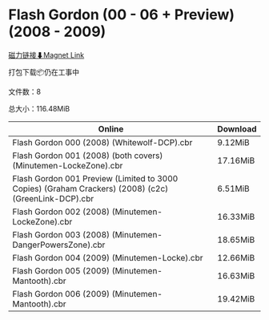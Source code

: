 # Flash Gordon (00 - 06 + Preview) (2008 - 2009)

[磁力链接⬇Magnet Link](magnet:?xt=urn:btih:6fbc9d737912f0238ee56307a6ac36c157dc0a45&dn=Flash%20Gordon%20%2800%20-%2006%20%2B%20Preview%29%20%282008%20-%202009%29)

打包下载📦仍在工事中

文件数：8

总大小：116.48MiB

Online | Download
--- | ---
Flash Gordon 000 (2008) (Whitewolf-DCP).cbr | 9.12MiB
Flash Gordon 001 (2008) (both covers) (Minutemen-LockeZone).cbr | 17.16MiB
Flash Gordon 001 Preview (Limited to 3000 Copies) (Graham Crackers) (2008) (c2c) (GreenLink-DCP).cbr | 6.51MiB
Flash Gordon 002 (2008) (Minutemen-LockeZone).cbr | 16.33MiB
Flash Gordon 003 (2008) (Minutemen-DangerPowersZone).cbr | 18.65MiB
Flash Gordon 004 (2009) (Minutemen-Locke).cbr | 12.66MiB
Flash Gordon 005 (2009) (Minutemen-Mantooth).cbr | 16.63MiB
Flash Gordon 006 (2009) (Minutemen-Mantooth).cbr | 19.42MiB